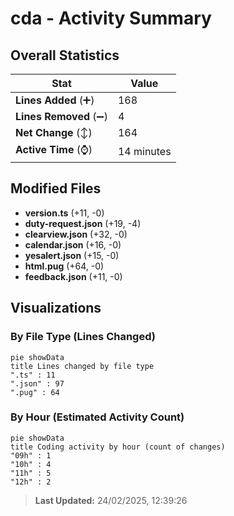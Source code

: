 # cda - Activity Summary 

## Overall Statistics

| Stat                   | Value                                                             |
| ---------------------- | ----------------------------------------------------------------- |
| **Lines Added** (➕)   | 168                                          |
| **Lines Removed** (➖) | 4                                        |
| **Net Change** (↕)    | 164                |
| **Active Time** (⌚)   | 14 minutes |


## Modified Files
- **version.ts** (+11, -0)
- **duty-request.json** (+19, -4)
- **clearview.json** (+32, -0)
- **calendar.json** (+16, -0)
- **yesalert.json** (+15, -0)
- **html.pug** (+64, -0)
- **feedback.json** (+11, -0)

## Visualizations

### By File Type (Lines Changed)

```mermaid
pie showData
title Lines changed by file type
".ts" : 11
".json" : 97
".pug" : 64
```

### By Hour (Estimated Activity Count)

```mermaid
pie showData
title Coding activity by hour (count of changes)
"09h" : 1
"10h" : 4
"11h" : 5
"12h" : 2
```


> **Last Updated:** 24/02/2025, 12:39:26